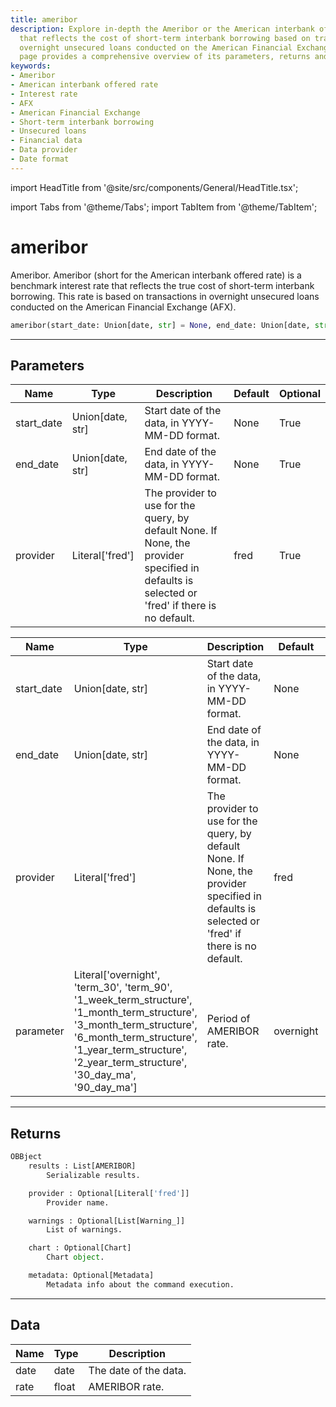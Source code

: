 ```yaml
---
title: ameribor
description: Explore in-depth the Ameribor or the American interbank offered rate
  that reflects the cost of short-term interbank borrowing based on transactions in
  overnight unsecured loans conducted on the American Financial Exchange (AFX). This
  page provides a comprehensive overview of its parameters, returns and data.
keywords:
- Ameribor
- American interbank offered rate
- Interest rate
- AFX
- American Financial Exchange
- Short-term interbank borrowing
- Unsecured loans
- Financial data
- Data provider
- Date format
---
```


import HeadTitle from '@site/src/components/General/HeadTitle.tsx';

<HeadTitle title="ameribor - Fixedincome - Reference | OpenBB Platform Docs" />

import Tabs from '@theme/Tabs';
import TabItem from '@theme/TabItem';

# ameribor

Ameribor.
    Ameribor (short for the American interbank offered rate) is a benchmark interest rate that reflects the true cost of
    short-term interbank borrowing. This rate is based on transactions in overnight unsecured loans conducted on the
    American Financial Exchange (AFX).

```python wordwrap
ameribor(start_date: Union[date, str] = None, end_date: Union[date, str] = None, provider: Literal[str] = fred)
```

---

## Parameters

<Tabs>
<TabItem value="standard" label="Standard">

| Name | Type | Description | Default | Optional |
| ---- | ---- | ----------- | ------- | -------- |
| start_date | Union[date, str] | Start date of the data, in YYYY-MM-DD format. | None | True |
| end_date | Union[date, str] | End date of the data, in YYYY-MM-DD format. | None | True |
| provider | Literal['fred'] | The provider to use for the query, by default None. If None, the provider specified in defaults is selected or 'fred' if there is no default. | fred | True |
</TabItem>

<TabItem value='fred' label='fred'>

| Name | Type | Description | Default | Optional |
| ---- | ---- | ----------- | ------- | -------- |
| start_date | Union[date, str] | Start date of the data, in YYYY-MM-DD format. | None | True |
| end_date | Union[date, str] | End date of the data, in YYYY-MM-DD format. | None | True |
| provider | Literal['fred'] | The provider to use for the query, by default None. If None, the provider specified in defaults is selected or 'fred' if there is no default. | fred | True |
| parameter | Literal['overnight', 'term_30', 'term_90', '1_week_term_structure', '1_month_term_structure', '3_month_term_structure', '6_month_term_structure', '1_year_term_structure', '2_year_term_structure', '30_day_ma', '90_day_ma'] | Period of AMERIBOR rate. | overnight | True |
</TabItem>

</Tabs>

---

## Returns

```python wordwrap
OBBject
    results : List[AMERIBOR]
        Serializable results.

    provider : Optional[Literal['fred']]
        Provider name.

    warnings : Optional[List[Warning_]]
        List of warnings.

    chart : Optional[Chart]
        Chart object.

    metadata: Optional[Metadata]
        Metadata info about the command execution.
```

---

## Data

<Tabs>
<TabItem value="standard" label="Standard">

| Name | Type | Description |
| ---- | ---- | ----------- |
| date | date | The date of the data. |
| rate | float | AMERIBOR rate. |
</TabItem>

</Tabs>
